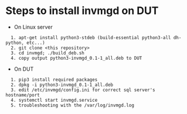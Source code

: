 Steps to install invmgd on DUT
================================
- On Linux server
```
  1. apt-get install python3-stdeb (build-essential python3-all dh-python, etc...)
  2. git clone <this repository>
  3. cd invmgd; ./build_deb.sh
  4. copy output python3-invmgd_0.1-1_all.deb to DUT
```
- On DUT
```
  1. pip3 install required packages 
  2. dpkg -i python3-invmgd_0.1-1_all.deb
  3. edit /etc/invmgd/config.ini for correct sql server's hostname/port
  4. systemctl start invmgd.service
  5. troubleshooting with the /var/log/invmgd.log
```
